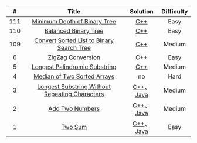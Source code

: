 | # | Title | Solution | Difficulty |
| :--: | :---: | :--------: | :----: |
|111|[Minimum Depth of Binary Tree](https://leetcode.com/problems/minimum-depth-of-binary-tree/)| [C++](https://github.com/primerX/LeetCode/blob/master/cpp/111.Minimum_Depth_of_Binary_Tree.cpp)|Easy|
|110|[Balanced Binary Tree](https://leetcode.com/problems/balanced-binary-tree/)| [C++](https://github.com/primerX/LeetCode/blob/master/cpp/110.Balance_Binary_Tree.cpp)|Easy|
|109|[Convert Sorted List to Binary Search Tree](https://leetcode.com/problems/convert-sorted-list-to-binary-search-tree/)| [C++](https://github.com/primerX/LeetCode/blob/master/cpp/109.Convert_Sorted_List_to_Binary_Search_Tree.cpp)|Medium|
|6|[ZigZag Conversion](https://leetcode.com/problems/zigzag-conversion/)| [C++](https://github.com/primerX/LeetCode/blob/master/cpp/006.ZigZag%20Conversion.cpp)|Easy|
|5|[Longest Palindromic Substring](https://leetcode.com/problems/longest-palindromic-substring/)| [C++](https://github.com/primerX/LeetCode/blob/master/cpp/005.Longest%20Palindromic%20Substring.cpp)|Medium|
|4|[Median of Two Sorted Arrays](https://leetcode.com/problems/median-of-two-sorted-arrays/)| no|Hard|
|3|[Longest Substring Without Repeating Characters](https://leetcode.com/problems/longest-substring-without-repeating-characters/)| [C++](https://github.com/primerX/LeetCode/blob/master/cpp/003.Longest%20Substring%20Without%20Repeating%20Characters.cpp)、[Java](https://github.com/primerX/LeetCode/blob/master/Java/003.Longest%20Substring%20Without%20Repeating%20Characters.java)|Medium|
|2|[Add Two Numbers](https://leetcode.com/problems/add-two-numbers/)| [C++](https://github.com/primerX/LeetCode/blob/master/cpp/002.Add%20Two%20Numbers.cpp)、[Java](https://github.com/primerX/LeetCode/blob/master/Java/002.2.%20Add%20Two%20Numbers.java)|Medium|
|1|[Two Sum](https://leetcode.com/problems/two-sum/)| [C++](https://github.com/primerX/LeetCode/blob/master/cpp/001.Two%20Sum.cpp)、[Java](https://github.com/primerX/LeetCode/blob/master/Java/001.Two%20Sum.java)|Easy|
